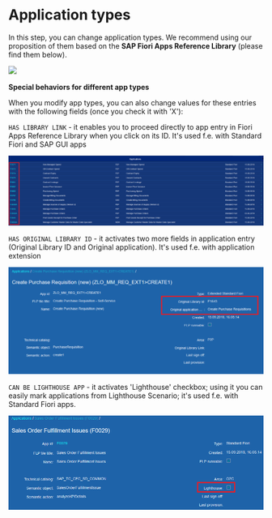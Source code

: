 # Application types

In this step, you can change application types. We recommend using our proposition of them based on the **SAP Fiori Apps Reference Library** (please find them below).

![](/res/app_types.png)

**Special behaviors for different app types**

When you modify app types, you can also change values for these entries with the following fields (once you check it with 'X'):

`HAS LIBRARY LINK` - it enables you to proceed directly to app entry in Fiori Apps Reference Library when you click on its ID. It's used f.e. with Standard Fiori and SAP GUI apps

![](res/library_link.png)

`HAS ORIGINAL LIBRARY ID` - it activates two more fields in application entry (Original Library ID and Original application). It's used f.e. with application extension

![](res/extended_app_fields.png)

`CAN BE LIGHTHOUSE APP` - it activates 'Lighthouse' checkbox; using it you can easily mark applications from Lighthouse Scenario; it's used f.e. with Standard Fiori apps.

![](res/lighthouse_checkbox.png)
